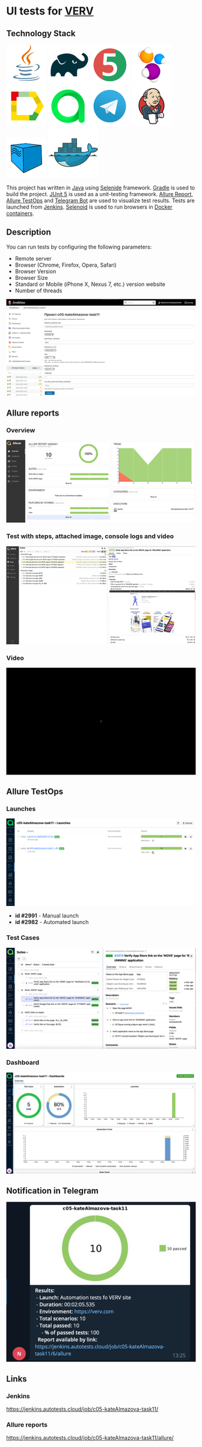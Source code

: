 # UI tests for [VERV](https://verv.com/)
## Technology Stack

![Java](readme_files/Icons/Java.svg)
![Gradle](readme_files/Icons/Gradle.svg)
![JUnit5](readme_files/Icons/JUnit5.svg)
![Selenide](readme_files/Icons/Selenide.svg)
![Allure_Report](readme_files/Icons/AllureReport.svg)
![Allure_TestOps](readme_files/Icons/TestOps.svg)
![Telegram](readme_files/Icons/Telegram.svg)
![Jenkins](readme_files/Icons/Jenkins.svg)
![Selenoid](readme_files/Icons/Selenoid.svg)
![Docker](readme_files/Icons/Docker.svg)


This project has written in [Java](https://go.java/) using [Selenide](https://selenide.org) framework. 
[Gradle](https://gradle.org) is used to build the project.
[JUnit 5](https://junit.org/junit5/) is used as a unit-testing framework.
[Allure Report](http://allure.qatools.ru), [Allure TestOps](https://docs.qameta.io/allure-testops/) and 
[Telegram Bot](https://core.telegram.org/bots) are used to visualize test results.
Tests are launched from [Jenkins](). [Selenoid](https://aerokube.com/selenoid/) is used to run browsers in 
[Docker containers](https://www.docker.com/resources/what-container).


## Description
You can run tests by configuring the following parameters:

- Remote server
- Browser (Chrome, Firefox, Opera, Safari)
- Browser Version  
- Browser Size
- Standard or Mobile (iPhone X, Nexus 7, etc.) version website 
- Number of threads
  
![Parametrised build](readme_files/ParametrisedBuild.png)

## Allure reports
### Overview
![Allure reports overview](readme_files/AllureReportOverview.png)
### Test with steps, attached image, console logs and video
![Allure reports test](readme_files/AllureReportTest.png)
### Video
![Video](./readme_files/Video.gif)

## Allure TestOps
### Launches
![TestOps launches](./readme_files/TestOpsLaunches.png)
- **id #2991** - Manual launch
- **id #2982** - Automated launch

### Test Cases
![TestOps cases](./readme_files/TestOpsSuites.png)

### Dashboard
![TestOps cases](./readme_files/TestOpsDashboard.png)


## Notification in Telegram
![telegram](./readme_files/TelegramBot.png)

## Links
### Jenkins
https://jenkins.autotests.cloud/job/c05-kateAlmazova-task11/
### Allure reports
https://jenkins.autotests.cloud/job/c05-kateAlmazova-task11/allure/

